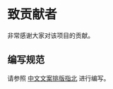 # 致贡献者

非常感谢大家对该项目的贡献。

## 编写规范

请参照 [中文文案排版指北](https://github.com/sparanoid/chinese-copywriting-guidelines/blob/master/README.zh-CN.md) 进行编写。
